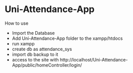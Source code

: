 # Uni-Attendance-App

How to use 
  * Import the Database
  * Add Uni-Attendance-App folder to the xampp/htdocs
  * run xampp
  * create db as attendance_sys
  * import db backup to it
  * access to the site with http://localhost/Uni-Attendance-App/public/homeController/login/
